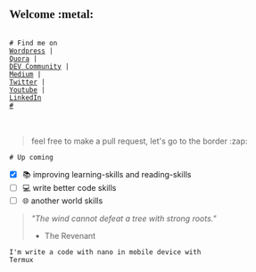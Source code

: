<h2 style="font-family:Consolas;align:center;">Welcome :metal: </h2>

<code>
# Find me on
<a href="http://www.wordpress.com">Wordpress</a> | 
<a href="http://www.quora.com">Quora</a> | 
<a href="http://www.dev.to">DEV Community</a> | 
<a href="http://www.medium.com">Medium</a> | 
<a href="http://www.twitter.com/gema_naranyala">Twitter</a> | 
<a href="http://www.youtube.com">Youtube</a> | 
<a href="http://www.linkedin.com">LinkedIn</a>
<a href="#">#</a>
</code>
<br><br>
<blockquote>feel free to make a pull request, let's go to the border :zap: </blockquote>

<code># Up coming</code>
- [x] :books: improving learning-skills and reading-skills 
- [ ] :computer: write better code skills
- [ ] :globe_with_meridians: another world skills

<!-- <code># Some of badge collection</code><br> -->

<blockquote>
<i>"The wind cannot defeat a tree with strong roots."</i><br>

- The Revenant
</blockquote>

<code>I'm write a code with nano in mobile device with Termux</code>
